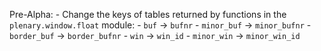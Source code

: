 Pre-Alpha:
    - Change the keys of tables returned by functions in the `plenary.window.float` module:
      - `buf` -> `bufnr`
      - `minor_buf` -> `minor_bufnr`
      - `border_buf` -> `border_bufnr`
      - `win` -> `win_id`
      - `minor_win` -> `minor_win_id`